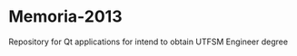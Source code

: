 Memoria-2013
============

Repository for Qt applications for intend to obtain UTFSM Engineer degree